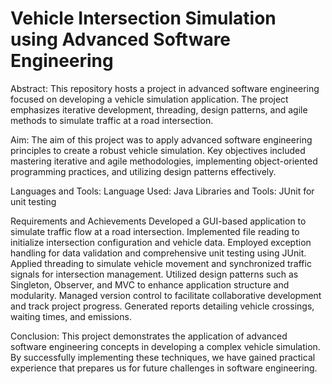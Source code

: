 # Vehicle Intersection Simulation using Advanced Software Engineering

Abstract:
This repository hosts a project in advanced software engineering focused on developing a vehicle simulation application. The project emphasizes iterative development,
threading, design patterns, and agile methods to simulate traffic at a road intersection.

Aim:
The aim of this project was to apply advanced software engineering principles to create a robust vehicle simulation. Key objectives included mastering iterative and agile
methodologies, implementing object-oriented programming practices, and utilizing design patterns effectively.

Languages and Tools:
Language Used: Java
Libraries and Tools: JUnit for unit testing

Requirements and Achievements
Developed a GUI-based application to simulate traffic flow at a road intersection.
Implemented file reading to initialize intersection configuration and vehicle data.
Employed exception handling for data validation and comprehensive unit testing using JUnit.
Applied threading to simulate vehicle movement and synchronized traffic signals for intersection management.
Utilized design patterns such as Singleton, Observer, and MVC to enhance application structure and modularity.
Managed version control to facilitate collaborative development and track project progress.
Generated reports detailing vehicle crossings, waiting times, and emissions.

Conclusion:
This project demonstrates the application of advanced software engineering concepts in developing a complex vehicle simulation. By successfully implementing these techniques,
we have gained practical experience that prepares us for future challenges in software engineering.


